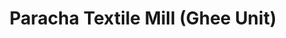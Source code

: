 ---
title: "Paracha Textile Mill (Ghee Unit)"
url: /karachi/paracha-textile-mill-ghee-unit/
shop: wholesale
---